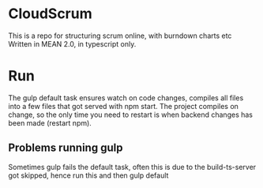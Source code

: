 # CloudScrum
This is a repo for structuring scrum online, with burndown charts etc
Written in MEAN 2.0, in typescript only. 

# Run
The gulp default task ensures watch on code changes, compiles all files into a few files that got served with npm start.
The project compiles on change, so the only time you need to restart is when backend changes has been made (restart npm). 

## Problems running gulp
Sometimes gulp fails the default task, often this is due to the build-ts-server got skipped, hence run this and then gulp default

